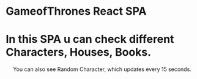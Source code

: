 # GameofThrones React SPA
# In this SPA u can check different Characters, Houses, Books.

<p align='center'>You can also see Random Character, which updates every 15 seconds.</p>






